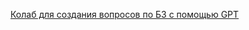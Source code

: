 [Колаб для создания вопросов по БЗ с помощью GPT](https://colab.research.google.com/drive/1B-8B0jkHJ8jshMUuvO2PVT203vr52CJV?usp=sharing)